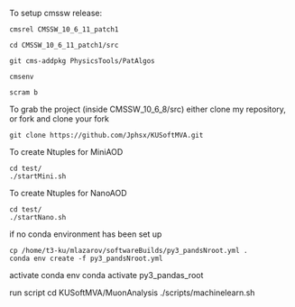 


To setup cmssw release:

	cmsrel CMSSW_10_6_11_patch1

	cd CMSSW_10_6_11_patch1/src
	
	git cms-addpkg PhysicsTools/PatAlgos

	cmsenv
	
	scram b

To grab the project (inside CMSSW_10_6_8/src)
either clone my repository, or fork and clone your fork

	git clone https://github.com/Jphsx/KUSoftMVA.git

To create Ntuples for MiniAOD

	cd test/
	./startMini.sh

To create Ntuples for NanoAOD

	cd test/
	./startNano.sh
	

if no conda environment has been set up

	cp /home/t3-ku/mlazarov/softwareBuilds/py3_pandsNroot.yml .
	conda env create -f py3_pandsNroot.yml


activate conda env
	conda activate py3_pandas_root

run script
	cd KUSoftMVA/MuonAnalysis
	./scripts/machinelearn.sh

